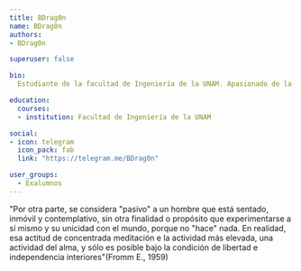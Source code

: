 ```yaml
---
title: BDrag0n
name: BDrag0n
authors:
- BDrag0n

superuser: false

bio: 
  Estudiante de la facultad de Ingeniería de la UNAM. Apasionado de la seguridad informática, software libre y programación.

education:
  courses:
  - institution: Facultad de Ingeniería de la UNAM

social:
- icon: telegram
  icon_pack: fab
  link: "https://telegram.me/BDrag0n"

user_groups:
  - Exalumnos
---
```


"Por otra parte, se considera "pasivo" a un hombre que está sentado, inmóvil y contemplativo, sin otra finalidad o propósito que experimentarse a sí mismo y su unicidad con el mundo, porque no "hace" nada. En realidad, esa actitud de concentrada meditación e la actividad más elevada, una actividad del alma, y sólo es posible bajo la condición de libertad e independencia interiores"(Fromm E., 1959)
